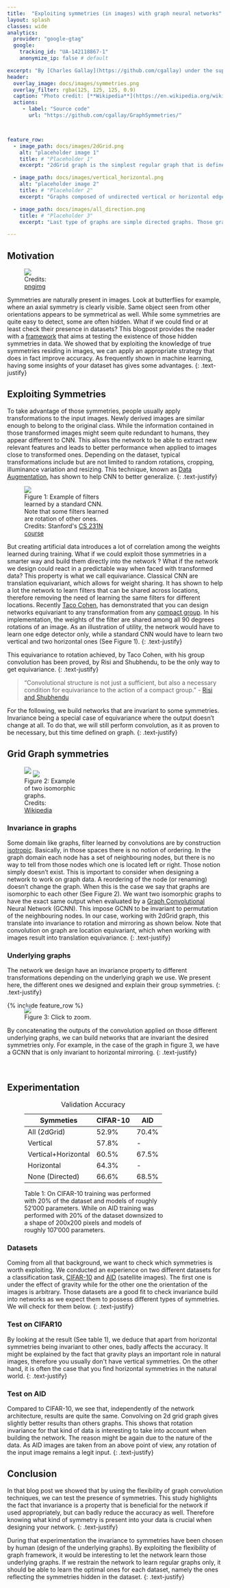 ```yaml
---
title:  "Exploiting symmetries (in images) with graph neural networks"
layout: splash
classes: wide
analytics:
  provider: "google-gtag"
  google:
    tracking_id: "UA-142118867-1"
    anonymize_ip: false # default

excerpt: "By [Charles Gallay](https://github.com/cgallay) under the supervision of [Michaël Defferrard](http://deff.ch) and [Nathanaël Perraudin](https://perraudin.info)"
header:
  overlay_image: docs/images/symmetries.png
  overlay_filter: rgba(125, 125, 125, 0.9)
  caption: "Photo credit: [**Wikipedia**](https://en.wikipedia.org/wiki/Symmetry_group)"
  actions:
     - label: "Source code"
       url: "https://github.com/cgallay/GraphSymmetries/"



feature_row:
  - image_path: docs/images/2dGrid.png
    alt: "placeholder image 1"
    title: # "Placeholder 1"
    excerpt: "2dGrid graph is the simplest regular graph that is defined on the plane. Its undirected edges gives it multiple symmetries. The ones we are interested in are: rotation of 90 degrees and mirroring."

  - image_path: docs/images/vertical_horizontal.png
    alt: "placeholder image 2"
    title: # "Placeholder 2"
    excerpt: "Graphs composed of undirected vertical or horizontal edges. The symmetries found here are vertical and horizontal flips."

  - image_path: docs/images/all_direction.png
    title: # "Placeholder 3"
    excerpt: "Last type of graphs are simple directed graphs. Those graphs does not contain any symmetry but allow the information to flow through the image when combined with other graphs."

---
```




## Motivation

<figure style="width: 100px" class="align-right">
     <a href="docs/images/butterfly2.png"><img src="docs/images/butterfly2.png"></a>
     <figcaption>Credits: <a href="http://pngimg.com/download/1065">pngimg</a></figcaption>
</figure>

Symmetries are naturally present in images. Look at butterflies for example, where an axial symmetry is clearly visible. Same object seen from other orientations appears to be symmetrical as well. While some symmetries are quite easy to detect, some are often hidden. What if we could find or at least check their presence in datasets? This blogpost provides the reader with a [framework](https://github.com/cgallay/GraphSymmetries/) that aims at testing the existence of those hidden symmetries in data. We showed that by exploiting the knowledge of true symmetries residing in images, we can apply an appropriate strategy that does in fact improve accuracy. As frequently shown in machine learning, having some insights of your dataset has gives some advantages.
{: .text-justify}

## Exploiting Symmetries

To take advantage of those symmetries, people usually apply transformations to the input images. Newly derived images are similar enough to belong to the original class. While the information contained in those transformed images might seem quite redundant to humans, they appear different to CNN. This allows the network to be able to extract new relevant features and  leads to better performance when applied to images close to transformed ones. Depending on the dataset, typical transformations include but are not limited to random rotations, cropping, illuminance variation and resizing. This technique, known as [Data Augmentation](https://medium.com/nanonets/how-to-use-deep-learning-when-you-have-limited-data-part-2-data-augmentation-c26971dc8ced), has shown to help CNN to better generalize.
{: .text-justify}


<figure style="width: 200px" class="align-right">
     <a href="docs/images/low_layer_filters.jpeg"><img src="docs/images/low_layer_filters.jpeg"></a>
    <figcaption>Figure 1: Example of filters learned by a standard CNN. Note that some filters learned are rotation of other ones.
<br/>Credits: Stanford's <a href="http://cs231n.stanford.edu/">CS 231N course</a></figcaption>
</figure>

But creating artificial data introduces a lot of correlation among the weights learned during training. What if we could exploit those symmetries in a smarter way and build them directly into the network ? What if the network we design could react in a predictable way when faced with transformed data? This property is what we call equivariance. Classical CNN are translation equivariant, which allows for weight sharing. It has shown to help a lot the network to learn filters that can be shared across locations, therefore removing the need of learning the same filters for different locations. Recently [Taco Cohen](https://github.com/tscohen/GrouPy), has demonstrated that you can design networks equivariant to any transformation from any [compact group](https://en.wikipedia.org/wiki/Compact_group). In his implementation, the weights of the filter are shared among all 90 degrees rotations of an image. As an illustration of utility, the network would have to learn one edge detector only, while a standard CNN would have to learn two vertical and two horizontal ones (See Figure 1).
{: .text-justify}

This equivariance to rotation achieved, by Taco Cohen, with his group convolution has been proved, by Risi and Shubhendu, to be the only way to get equivariance.
{: .text-justify}

> “Convolutional structure is not just a sufficient, but
also a necessary condition for equivariance to the
action of a compact group.” - [Risi and Shubhendu](https://arxiv.org/abs/1802.03690)

For the following, we build networks that are invariant to some symmetries. Invariance being a special case of equivariance where the output doesn’t change at all. To do that, we will still perform convolution, as it as proven to be necessary, but this time defined on graph.
{: .text-justify}


## Grid Graph symmetries
<div class="align-right" style="width: 200px">
<figure class="half">
    <a href="docs/images/iso_graph_1.png"><img src="docs/images/iso_graph_1.png"></a>
    <a href="docs/images/iso_graph_2.png"><img src="docs/images/iso_graph_2.png" align="middle"></a>
    <figcaption>Figure 2: Example of two isomorphic graphs. <br/> Credits: <a href="https://en.wikipedia.org/wiki/Graph_isomorphism">Wikipedia</a></figcaption>
</figure>
</div>

### Invariance in graphs
Some domain like graphs, filter learned by convolutions are by construction [isotropic](https://en.wikipedia.org/wiki/Isotropy). Basically, in those spaces there is no notion of ordering. In the graph domain each node has a set of neighbouring nodes, but there is no way to tell from those nodes which one is located left or right. Those notion simply doesn’t exist. This is important to consider when designing a network to work on graph data. A reordering of the node (or renaming) doesn’t change the graph. When this is the case we say that graphs are isomorphic to each other (See Figure 2). We want two isomorphic graphs to have the exact same output when evaluated by a [Graph Convolutional](https://tkipf.github.io/graph-convolutional-networks/) Neural Network (GCNN). This impose GCNN to be invariant to permutation of the neighbouring nodes. In our case, working with 2dGrid graph, this translate into invariance to rotation and mirroring as shown below. Note that convolution on graph are location equivariant, which when working with images result into translation equivariance.
{: .text-justify}

### Underlying graphs
The network we design have an invariance property to different transformations depending on the underlying graph we use. We present here, the different ones we designed and explain their group symmetries.
{: .text-justify}

{% include feature_row %}

<figure style="width:250px; margin-top:-20px; margin-bottom:0px" class="align-left">
  <a href="docs/images/combined_graph.png"><img src="docs/images/combined_graph.png"></a>
    <figcaption>Figure 3: Click to zoom.</figcaption>
</figure>


By concatenating the outputs of the convolution applied on those different underlying graphs, we can build networks that are invariant the desired symmetries only. For example, in the case of the graph in figure 3, we have a GCNN that is only invariant to horizontal mirroring.
{: .text-justify}

<br/>

## Experimentation

<figure class="align-right" style="width: 325px">
<table class="sortable">
 <caption>Validation Accuracy</caption>
<thead> <tr> <th>Symmeties</th> <th>CIFAR-10</th> <th>AID</th> </tr></thead>
<tbody>
     <tr> <td>All (2dGrid)</td><td>52.9%</td> <td>70.4%</td> </tr>
     <tr> <td>Vertical</td><td>57.8%</td><td>-</td> </tr>
     <tr> <td>Vertical+Horizontal</td><td>60.5%</td> <td>67.5%</td> </tr>
     <tr> <td>Horizontal</td><td>64.3%</td><td>-</td> </tr>
     <tr> <td>None (Directed)</td><td>66.6%</td><td>68.5%</td> </tr>
</tbody></table>
<figcaption>Table 1: 
On CIFAR-10 training was performed with 20% of the dataset and models of roughly 52’000 parameters. While on AID training was performed with 20% of the dataset downsized to a shape of 200x200 pixels and models of roughly 107’000 parameters.</figcaption>
</figure>

### Datasets
Coming from all that background, we want to check which symmetries is worth exploiting. We conducted an experience on two different datasets for a classification task, [CIFAR-10](https://www.cs.toronto.edu/~kriz/cifar.html) and [AID](https://arxiv.org/abs/1608.05167) (satellite images). The first one is under the effect of gravity while for the other one the orientation of the images is arbitrary. Those datasets are a good fit to check invariance build into networks as we expect them to possess different types of symmetries. We will check for them below.
{: .text-justify}

### Test on CIFAR10

By looking at the result (See table 1), we deduce that apart from horizontal symmetries being invariant to other ones, badly affects the accuracy. It might be explained by the fact that gravity plays an important role in natural images, therefore you usually don't have vertical symmetries. On the other hand, it is often the case that you find horizontal symmetries in the natural world.
{: .text-justify}

### Test on AID

Compared to CIFAR-10, we see that, independently of the network architecture, results are quite the same. Convolving on 2d grid graph gives slightly better results than others graphs. This shows that rotation invariance for that kind of data is interesting to take into account when building the network. The reason might be again due to the nature of the data. As AID images are taken from an above point of view, any rotation of the input image remains a legit input.
{: .text-justify}

## Conclusion

In that blog post we showed that by using the flexibility of graph convolution techniques, we can test the presence of symmetries. This study highlights the fact that invariance is a property that is beneficial for the network if used appropriately, but can badly reduce the accuracy as well. Therefore knowing what kind of symmetry is present into your data is crucial when designing your network.
{: .text-justify}

During that experimentation the invariance to symmetries have been chosen by human (design of the underlying graphs). By exploiting the flexibility of graph framework, it would be interesting to let the network learn those underlying graphs. If we restrain the network to learn regular graphs only, it should be able to learn the optimal ones for each dataset, namely the ones reflecting the symmetries hidden in the dataset. 
{: .text-justify}

